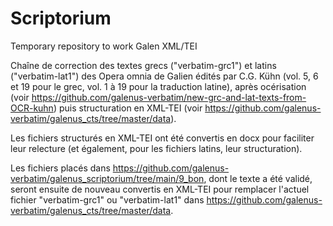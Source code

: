 # Scriptorium
Temporary repository to work Galen XML/TEI

Chaîne de correction des textes grecs ("verbatim-grc1") et latins ("verbatim-lat1") des Opera omnia de Galien édités par C.G. Kühn (vol. 5, 6 et 19 pour le grec, vol. 1 à 19 pour la traduction latine), après océrisation (voir https://github.com/galenus-verbatim/new-grc-and-lat-texts-from-OCR-kuhn) puis structuration en XML-TEI (voir https://github.com/galenus-verbatim/galenus_cts/tree/master/data).

Les fichiers structurés en XML-TEI ont été convertis en docx pour faciliter leur relecture (et également, pour les fichiers latins, leur structuration).

Les fichiers placés dans https://github.com/galenus-verbatim/galenus_scriptorium/tree/main/9_bon, dont le texte a été validé, seront ensuite de nouveau convertis en XML-TEI pour remplacer l'actuel fichier "verbatim-grc1" ou "verbatim-lat1" dans https://github.com/galenus-verbatim/galenus_cts/tree/master/data.
